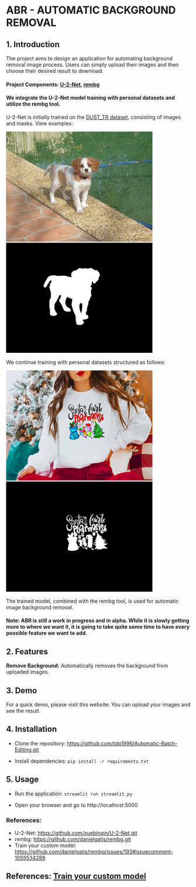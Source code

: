 # ABR - AUTOMATIC BACKGROUND REMOVAL


## 1. Introduction 
The project aims to design an application for automating background removal image process. Users can simply upload their images and then choose their desired result to download.

#### Project Components: [U-2-Net](https://github.com/xuebinqin/U-2-Net.git), [rembg](https://github.com/danielgatis/rembg.git)
#### We integrate the U-2-Net model training with personal datasets and utilize the rembg tool.

U-2-Net is initially trained on the [DUST_TR dataset](http://saliencydetection.net/duts/), consisting of images and masks. View examples:

![Alt text](ILSVRC2012_test_00000022.jpg) ![Alt text](ILSVRC2012_test_00000022.png)
    
    
We continue training with personal datasets structured as follows: 

![Alt text](my_image1.jpg) ![Alt text](my_label1.png)

The trained model, combined with the rembg tool, is used for automatic image background removal.

#### Note: ABR is still a work in progress and in alpha. While it is slowly getting more to where we want it, it is going to take quite some time to have every possible feature we want to add.
    

## 2. Features

 **Remove Background:** Automatically removes the background from uploaded images.


## 3. Demo
For a quick demo, please visit this website:
You can upload your images and see the result.

## 4. Installation

* Clone the repository: https://github.com/tdp1996/Automatic-Batch-Editing.git
  
* Install dependencies: `pip install -r requirements.txt`


## 5. Usage
 
* Run the application: `streamlit run streamlit.py`
  
* Open your browser and go to http://localhost:5000

### References: 
* U-2-Net: https://github.com/xuebinqin/U-2-Net.git
* rembg: https://github.com/danielgatis/rembg.git
* Train your custom model: https://github.com/danielgatis/rembg/issues/193#issuecomment-1055534289
  
## References: [Train your custom model](https://github.com/danielgatis/rembg/issues/193#issuecomment-1055534289) 

